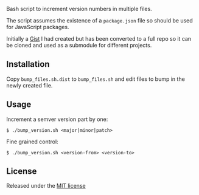 Bash script to increment version numbers in multiple files. 

The script assumes the existence of a `package.json` file so should be used for JavaScript packages.

Initially a [Gist](https://gist.github.com/andyexeter/da932c9644d832e3be6706d20d539ff7) I had created but has been
converted to a full repo so it can be cloned and used as a submodule for different projects.

## Installation

Copy `bump_files.sh.dist` to `bump_files.sh` and edit files to bump in the newly created file.

## Usage 

Increment a semver version part by one:

```
$ ./bump_version.sh <major|minor|patch>
``` 

Fine grained control:

```
$ ./bump_version.sh <version-from> <version-to>
``` 

## License

Released under the [MIT license](LICENSE)
